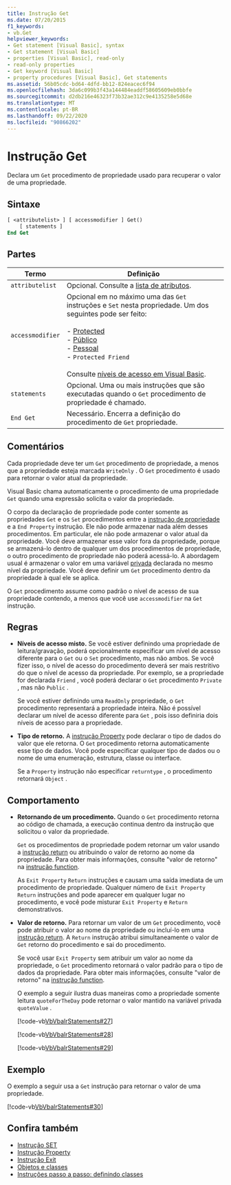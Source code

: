 ```yaml
---
title: Instrução Get
ms.date: 07/20/2015
f1_keywords:
- vb.Get
helpviewer_keywords:
- Get statement [Visual Basic], syntax
- Get statement [Visual Basic]
- properties [Visual Basic], read-only
- read-only properties
- Get keyword [Visual Basic]
- property procedures [Visual Basic], Get statements
ms.assetid: 56b05cdc-bd64-4dfd-bb12-824eacec6f94
ms.openlocfilehash: 3da6c099b3f43a144484eaddf58605609eb0bbfe
ms.sourcegitcommit: d2db216e46323f73b32ae312c9e4135258e5d68e
ms.translationtype: MT
ms.contentlocale: pt-BR
ms.lasthandoff: 09/22/2020
ms.locfileid: "90866202"
---
```

# <a name="get-statement"></a>Instrução Get

Declara um `Get` procedimento de propriedade usado para recuperar o valor de uma propriedade.  
  
## <a name="syntax"></a>Sintaxe  
  
```vb  
[ <attributelist> ] [ accessmodifier ] Get()  
    [ statements ]  
End Get  
```  
  
## <a name="parts"></a>Partes  
  
|Termo|Definição|  
|---|---|  
|`attributelist`|Opcional. Consulte a [lista de atributos](attribute-list.md).|  
|`accessmodifier`|Opcional em no máximo uma das `Get` instruções e `Set` nesta propriedade. Um dos seguintes pode ser feito:<br /><br /> -   [Protected](../modifiers/protected.md)<br />-   [Público](../modifiers/friend.md)<br />-   [Pessoal](../modifiers/private.md)<br />-   `Protected Friend`<br /><br /> Consulte [níveis de acesso em Visual Basic](../../programming-guide/language-features/declared-elements/access-levels.md).|  
|`statements`|Opcional. Uma ou mais instruções que são executadas quando o `Get` procedimento de propriedade é chamado.|  
|`End Get`|Necessário. Encerra a definição do procedimento de `Get` propriedade.|  
  
## <a name="remarks"></a>Comentários  

 Cada propriedade deve ter um `Get` procedimento de propriedade, a menos que a propriedade esteja marcada `WriteOnly` . O `Get` procedimento é usado para retornar o valor atual da propriedade.  
  
 Visual Basic chama automaticamente o procedimento de uma propriedade `Get` quando uma expressão solicita o valor da propriedade.  
  
 O corpo da declaração de propriedade pode conter somente as propriedades `Get` e os `Set` procedimentos entre a [instrução de propriedade](property-statement.md) e a `End Property` instrução. Ele não pode armazenar nada além desses procedimentos. Em particular, ele não pode armazenar o valor atual da propriedade. Você deve armazenar esse valor fora da propriedade, porque se armazená-lo dentro de qualquer um dos procedimentos de propriedade, o outro procedimento de propriedade não poderá acessá-lo. A abordagem usual é armazenar o valor em uma variável [privada](../modifiers/private.md) declarada no mesmo nível da propriedade. Você deve definir um `Get` procedimento dentro da propriedade à qual ele se aplica.  
  
 O `Get` procedimento assume como padrão o nível de acesso de sua propriedade contendo, a menos que você use `accessmodifier` na `Get` instrução.  
  
## <a name="rules"></a>Regras  
  
- **Níveis de acesso misto.** Se você estiver definindo uma propriedade de leitura/gravação, poderá opcionalmente especificar um nível de acesso diferente para o `Get` ou o `Set` procedimento, mas não ambos. Se você fizer isso, o nível de acesso do procedimento deverá ser mais restritivo do que o nível de acesso da propriedade. Por exemplo, se a propriedade for declarada `Friend` , você poderá declarar o `Get` procedimento `Private` , mas não `Public` .  
  
     Se você estiver definindo uma `ReadOnly` propriedade, o `Get` procedimento representará a propriedade inteira. Não é possível declarar um nível de acesso diferente para `Get` , pois isso definiria dois níveis de acesso para a propriedade.  
  
- **Tipo de retorno.** A [instrução Property](property-statement.md) pode declarar o tipo de dados do valor que ele retorna. O `Get` procedimento retorna automaticamente esse tipo de dados. Você pode especificar qualquer tipo de dados ou o nome de uma enumeração, estrutura, classe ou interface.  
  
     Se a `Property` instrução não especificar `returntype` , o procedimento retornará `Object` .  
  
## <a name="behavior"></a>Comportamento  
  
- **Retornando de um procedimento.** Quando o `Get` procedimento retorna ao código de chamada, a execução continua dentro da instrução que solicitou o valor da propriedade.  
  
     `Get` os procedimentos de propriedade podem retornar um valor usando a [instrução return](return-statement.md) ou atribuindo o valor de retorno ao nome da propriedade. Para obter mais informações, consulte "valor de retorno" na [instrução function](function-statement.md).  
  
     As `Exit Property` `Return` instruções e causam uma saída imediata de um procedimento de propriedade. Qualquer número de `Exit Property` `Return` instruções and pode aparecer em qualquer lugar no procedimento, e você pode misturar `Exit Property` e `Return` demonstrativos.  
  
- **Valor de retorno.** Para retornar um valor de um `Get` procedimento, você pode atribuir o valor ao nome da propriedade ou incluí-lo em uma [instrução return](return-statement.md). A `Return` instrução atribui simultaneamente o valor de `Get` retorno do procedimento e sai do procedimento.  
  
     Se você usar `Exit Property` sem atribuir um valor ao nome da propriedade, o `Get` procedimento retornará o valor padrão para o tipo de dados da propriedade. Para obter mais informações, consulte "valor de retorno" na [instrução function](function-statement.md).  
  
     O exemplo a seguir ilustra duas maneiras como a propriedade somente leitura `quoteForTheDay` pode retornar o valor mantido na variável privada `quoteValue` .  
  
     [!code-vb[VbVbalrStatements#27](~/samples/snippets/visualbasic/VS_Snippets_VBCSharp/VbVbalrStatements/VB/Class1.vb#27)]  
  
     [!code-vb[VbVbalrStatements#28](~/samples/snippets/visualbasic/VS_Snippets_VBCSharp/VbVbalrStatements/VB/Class1.vb#28)]  
  
     [!code-vb[VbVbalrStatements#29](~/samples/snippets/visualbasic/VS_Snippets_VBCSharp/VbVbalrStatements/VB/Class1.vb#29)]  
  
## <a name="example"></a>Exemplo  

 O exemplo a seguir usa a `Get` instrução para retornar o valor de uma propriedade.  
  
 [!code-vb[VbVbalrStatements#30](~/samples/snippets/visualbasic/VS_Snippets_VBCSharp/VbVbalrStatements/VB/Class1.vb#30)]  
  
## <a name="see-also"></a>Confira também

- [Instrução SET](set-statement.md)
- [Instrução Property](property-statement.md)
- [Instrução Exit](exit-statement.md)
- [Objetos e classes](../../programming-guide/language-features/objects-and-classes/index.md)
- [Instruções passo a passo: definindo classes](../../programming-guide/language-features/objects-and-classes/walkthrough-defining-classes.md)
